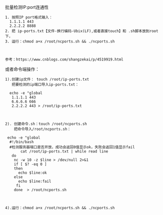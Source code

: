    批量检测IP:port连通性

    1. 按照IP port格式输入：
      1.1.1.1 443
      2.2.2.2 8888
    2. 把 ip-ports.txt【文件-换行编码-Ubix(LF),或者直接touch】和 .sh脚本放到root下，
    3. 运行：chmod a+x /root/ncports.sh && ./ncports.sh



    参考：https://www.cnblogs.com/shangzekai/p/4519919.html






或者命令端操作：

    1).创建ip文件： touch /root/ip-ports.txt
       把要检测的ip端口导入ip-ports.txt：
    
      echo -e "global
       1.1.1.1 443
       6.6.6.6 666
       2.2.2.2 443 > /root/ip-ports.txt
    
    
    
    2). 创建命令.sh：touch /root/ncports.sh
        把命令导入/root/ncports.sh：
        
     echo -e "global
      #!/bin/bash  
      #检测服务器端口是否开放，成功会返回0值显示ok，失败会返回1值显示fail  
           cat /root/ip-ports.txt | while read line  
       do  
        nc -w 10 -z $line > /dev/null 2>&1  
        if [ $? -eq 0 ]  
        then  
          echo $line:ok  
        else  
          echo $line:fail  
         fi   
        done  > /root/ncports.sh
      
      
      
    4).运行：chmod a+x /root/ncports.sh && ./ncports.sh
    

    

